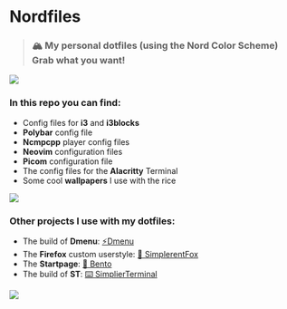 # Nordfiles

> ### 🏔️ My personal dotfiles (using the Nord Color Scheme) Grab what you want!

![](https://github.com/MiguelRAvila/RelaxedDotfiles/blob/master/rsc/preview1.png)

### In this repo you can find:

- Config files for **i3** and **i3blocks**
- **Polybar** config file
- **Ncmpcpp** player config files
- **Neovim** configuration files
- **Picom** configuration file
- The config files for the **Alacritty** Terminal
- Some cool **wallpapers** I use with the rice

![](https://github.com/MiguelRAvila/RelaxedDotfiles/blob/master/rsc/previewe.png)

### Other projects I use with my dotfiles:

- The build of **Dmenu**: [⚡Dmenu](https://github.com/MiguelRAvila/Dmenu)
- The **Firefox** custom userstyle: [🦊 SimplerentFox](https://github.com/MiguelRAvila/SimplerentFox)
- The **Startpage**: [🍱 Bento](https://github.com/MiguelRAvila/Bento)
- The build of **ST**: [⌨️ SimplierTerminal](https://github.com/MiguelRAvila/SimplierTerminal)

![](https://github.com/MiguelRAvila/RelaxedDotfiles/blob/master/rsc/preview2.png)
